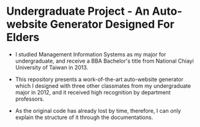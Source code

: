 # Undergraduate Project - An Auto-website Generator Designed For Elders

* I studied Management Information Systems as my major for undergraduate, and receive a BBA Bachelor's title from National Chiayi University of Taiwan in 2013.

* This repository presents a work-of-the-art auto-website generator which I designed with three other classmates from my undergraduate major in 2012, and it received high recognition by department professors.

* As the original code has already lost by time, therefore, I can only explain the structure of it through the documentations.

 
